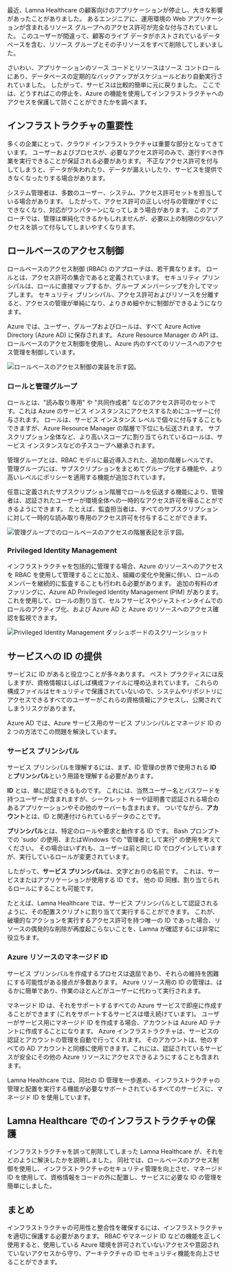 最近、Lamna Healthcare の顧客向けのアプリケーションが停止し、大きな影響があったことがありました。 あるエンジニアに、運用環境の Web アプリケーションが含まれるリソース グループへのアクセス許可が完全な付与されていました。 このユーザーが間違って、顧客のライブ データがホストされているデータベースを含む、リソース グループとその子リソースをすべて削除してしまいました。 

さいわい、アプリケーションのソース コードとリソースはソース コントロールにあり、データベースの定期的なバックアップがスケジュールどおり自動実行されていました。 したがって、サービスは比較的簡単に元に戻りました。 ここでは、どうすればこの停止を、Azure の機能を使用してインフラストラクチャへのアクセスを保護して防ぐことができたかを調べます。

## <a name="criticality-of-infrastructure"></a>インフラストラクチャの重要性

多くの企業にとって、クラウド インフラストラクチャは重要な部分となってきています。 ユーザーおよびプロセスが、必要なアクセス許可のみで、遂行すべき作業を実行できることが保証される必要があります。 不正なアクセス許可を付与してしまうと、データが失われたり、データが漏えいしたり、サービスを提供できなくなったりする場合があります。 

システム管理者は、多数のユーザー、システム、アクセス許可セットを担当している場合があります。 したがって、アクセス許可の正しい付与の管理がすぐにできなくなり、対応がワンパターンになってしまう場合があります。 このアプローチでは、管理は単純化できるかもしれませんが、必要以上の制限の少ないアクセスを誤って付与してしまいやすくなります。

## <a name="role-based-access-control"></a>ロールベースのアクセス制御

ロールベースのアクセス制御 (RBAC) のアプローチは、若干異なります。 ロールとは、アクセス許可の集合であると定義されています。 セキュリティ プリンシパルは、ロールに直接マップするか、グループ メンバーシップを介してマップします。 セキュリティ プリンシパル、アクセス許可およびリソースを分離すると、アクセスの管理が単純になり、よりきめ細やかに制御ができるようになります。

Azure では、ユーザー、グループおよびロールは、すべて Azure Active Directory (Azure AD) に保存されます。 Azure Resource Manager の API は、ロールベースのアクセス制御を使用し、Azure 内のすべてのリソースへのアクセス管理を制御しています。

![ロールベースのアクセス制御の実装を示す図。](../media/ACL_Based_Access.png)

<!-- ![Role-based access control](../media/Role_Based_Access.png)
 -->

### <a name="roles-and-management-groups"></a>ロールと管理グループ

ロールとは、"読み取り専用" や "共同作成者" などのアクセス許可のセットです。これは Azure のサービス インスタンスにアクセスするためにユーザーに付与されます。 ロールは、サービス インスタンス レベルで個々に付与することもできますが、Azure Resource Manager の階層で下位にも伝送されます。 サブスクリプション全体など、より高いスコープに割り当てられているロールは、サービス インスタンスなどの子スコープへ継承されます。 

管理グループとは、RBAC モデルに最近導入された、追加の階層レベルです。 管理グループには、サブスクリプションをまとめてグループ化する機能や、より高いレベルにポリシーを適用する機能が追加されています。

任意に定義されたサブスクリプション階層でロールを伝送する機能により、管理者は、認証されたユーザーが環境全体への一時的なアクセス許可を得ることができるようにできます。 たとえば、監査担当者は、すべてのサブスクリプションに対して一時的な読み取り専用のアクセス許可を付与することができます。

![管理グループでのロールベースのアクセスの階層表記を示す図。](../media/management_groups.png)

### <a name="privileged-identity-management"></a>Privileged Identity Management

インフラストラクチャを包括的に管理する場合、Azure のリソースへのアクセスを RBAC を使用して管理することに加え、組織の変化や発展に伴い、ロールのメンバーを継続的に監査することも行われる必要があります。 追加の有料のオファリングに、Azure AD Privileged Identity Management (PIM) があります。これを使用して、ロールの割り当て、セルフサービスやジャストインタイムでのロールのアクティブ化、および Azure AD と Azure のリソースへのアクセス確認を監視できます。

![Privileged Identity Management ダッシュボードのスクリーンショット](../media/PIM_Dashboard.png)

## <a name="providing-identities-to-services"></a>サービスへの ID の提供

サービスに ID があると役立つことが多々あります。 ベスト プラクティスには反しますが、資格情報はしばしば構成ファイルに埋め込まれています。 これらの構成ファイルはセキュリティで保護されていないので、システムやリポジトリにアクセスできるすべてのユーザーがこれらの資格情報にアクセスし、公開されてしまうリスクがあります。

Azure AD では、Azure サービス用のサービス プリンシパルとマネージド ID の 2 つの方法でこの問題を解決しています。

### <a name="service-principals"></a>サービス プリンシパル

サービス プリンシパルを理解するには、まず、ID 管理の世界で使用される **ID** と**プリンシパル**という用語を理解する必要があります。

**ID** とは、単に認証できるものです。 これには、当然ユーザー名とパスワードを持つユーザーが含まれますが、シークレット キーや証明書で認証される場合のあるアプリケーションやその他のサーバーも含まれます。 ついでながら、**アカウント**とは、ID と関連付けられているデータのことです。

**プリンシパル**とは、特定のロールや要求と動作する ID です。 Bash プロンプトでの 'sudo' の使用、またはWindows での "管理者として実行" の使用を考えてください。 その場合はいずれも、ユーザーは前と同じ ID でログインしていますが、実行しているロールが変更されています。

したがって、**サービス プリンシパル**は、文字どおりの名前です。 これは、サービスまたはアプリケーションが使用する ID です。 他の ID 同様、割り当てられるロールにすることも可能です。 

たとえば、Lamna Healthcare では、サービス プリンシパルとして認証されるように、その配置スクリプトに割り当てて実行することができます。 これが、破壊的なアクションを実行するアクセス許可を持つ唯一の ID であった場合、リソースの偶発的な削除が再度起こらないことを、Lamna が確認するには非常に役立ちます。

### <a name="managed-identities-for-azure-resources"></a>Azure リソースのマネージド ID

サービス プリンシパルを作成するプロセスは退屈であり、それらの維持を困難にする可能性がある接点が多数あります。 Azure リソース用の ID の管理は、はるかに簡単であり、作業のほとんどがユーザーに代わって実行されます。

マネージド ID は、それをサポートするすべての Azure サービスで即座に作成することができます (これをサポートするサービスは増え続けています)。 ユーザーがサービス用にマネージド ID を作成する場合、アカウントは Azure AD テナントに作成することになります。 Azure インフラストラクチャは、サービスの認証とアカウントの管理を自動で行ってくれます。 そのアカウントは、他のすべての AD アカウントと同様に使用できます。これには、認証されているサービスが安全にその他の Azure リソースにアクセスできるようにすることも含まれます。

Lamna Healthcare では、同社の ID 管理を一歩進め、インフラストラクチャの管理と配置を実行する機能が必要なサポートされているすべてのサービスに、マネージド ID を使用しています。

## <a name="infrastructure-protection-at-lamna-healthcare"></a>Lamna Healthcare でのインフラストラクチャの保護

インフラストラクチャを誤って削除してしまった Lamna Healthcare が、それをどのように解決したかを説明しました。 同社では、ロールベースのアクセス制御を使用し、インフラストラクチャのセキュリティ管理を向上させ、マネージド ID を使用して、資格情報をコードの外に配置し、サービスに必要な ID の管理を簡単にしました。

## <a name="summary"></a>まとめ

インフラストラクチャの可用性と整合性を確保するには、インフラストラクチャを適切に保護する必要があります。 RBAC やマネージド ID などの機能を正しく使用すると、使用している Azure 環境を許可されていないアクセスや意図されていないアクセスから守り、アーキテクチャの ID セキュリティ機能を向上させることができます。